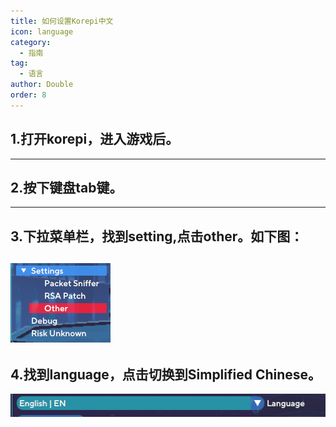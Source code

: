 ```yaml
---
title: 如何设置Korepi中文
icon: language
category:
  - 指南
tag:
  - 语言
author: Double
order: 8
---
```



## 1.打开korepi，进入游戏后。

---

## 2.按下键盘tab键。

---

## 3.下拉菜单栏，找到setting,点击other。如下图：
 ![](images\setting-language-1.png)
---
## 4.找到language，点击切换到Simplified Chinese。
 ![](images\setting-language-2.png) 